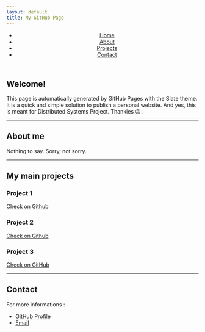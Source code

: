 ```yaml
---
layout: default
title: My GitHub Page
---
```


<header>
  <nav>
    <ul class="flex justify-between bg-blue-500 text-white p-4">
      <li><a href="#Welcome" class="hover:underline">Home</a></li>
      <li><a href="#About" class="hover:underline">About</a></li>
      <li><a href="#Projects" class="hover:underline">Projects</a></li>
      <li><a href="#Contact" class="hover:underline">Contact</a></li>
    </ul>
  </nav>
</header>

<section id="Welcome" class="p-6 bg-gray-500">
  <h1 class="text-4xl font-bold">Welcome!</h1>
  <p class="mt-4">This page is automatically generated by GitHub Pages with the Slate theme. It is a quick and simple solution to publish a personal website.
    And yes, this is meant for Distributed Systems Project. Thankies 😉
.</p>
</section>

---

<section id="About" class="p-6 bg-white">
  <h2 class="text-4xl font-semibold">About me</h2>
  <p>Nothing to say. Sorry, not sorry.</p>
</section>

---

<section id="Projects" class="p-6 bg-gray-100">
  <h2 class="text-4xl font-semibold">My  main projects</h2>
  <div class="grid grid-cols-1 md:grid-cols-3 gap-6 mt-4">
    <div class="p-4 bg-white shadow rounded">
      <h3 class="text-2xl font-bold">Project 1</h3>
      <a href="https://github.com/RoxanaGoina/MindHealth---Application-for-monitoring-mental-health-and-detecting-depression" class="text-blue-500 hover:underline" target="_blank">Check on Github</a>
    </div>
    <div class="p-4 bg-white shadow rounded">
      <h3 class="text-2xl font-bold">Project 2</h3>
      <a href="https://github.com/RoxanaGoina/Nokia-Overflow" class="text-blue-500 hover:underline" target="_blank">Check on Github</a>
    </div>
    <div class="p-4 bg-white shadow rounded">
      <h3 class="text-2xl font-bold">Project 3</h3>
      <a href="https://github.com/RoxanaGoina/Shop-Anime-Merch-Aplication" class="text-blue-500 hover:underline" target="_blank">Check on GitHub</a>
    </div>
  </div>
</section>

---

<section id="Contact" class="p-6 bg-white">
  <h2 class="text-4xl font-semibold">Contact</h2>
  <p>For more informations :</p>
  <ul class="mt-4">
    <li><a href="https://github.com/roxanagoina" class="text-blue-500 hover:underline">GitHub Profile</a></li>
    <li><a href="mailto:roxana.goina02@e-uvt.ro" class="text-blue-500 hover:underline">Email</a></li>
  </ul>
</section>

